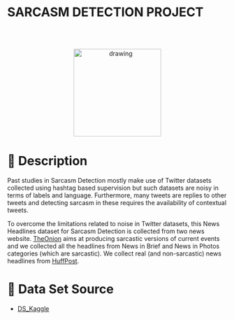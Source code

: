 # SARCASM DETECTION PROJECT

<br />
<br />
<p align="center">
<img src="https://external-content.duckduckgo.com/iu/?u=https%3A%2F%2F12ax7web.s3.amazonaws.com%2Faccounts%2F1%2Fproducts%2F1986199880495%2FSarcasm-Stand_800x800_SEPS-1000x1000.jpg&f=1&nofb=1" alt="drawing" width="200"/>
<p/>

# 👋 Description
Past studies in Sarcasm Detection mostly make use of Twitter datasets collected using hashtag based supervision but such datasets are noisy in terms of labels and language. Furthermore, many tweets are replies to other tweets and detecting sarcasm in these requires the availability of contextual tweets.

To overcome the limitations related to noise in Twitter datasets, this News Headlines dataset for Sarcasm Detection is collected from two news website. [TheOnion](https://www.theonion.com/) aims at producing sarcastic versions of current events and we collected all the headlines from News in Brief and News in Photos categories (which are sarcastic). We collect real (and non-sarcastic) news headlines from [HuffPost](https://www.huffpost.com/).


# 🔎 Data Set Source
- [DS_Kaggle](https://www.kaggle.com/rmisra/news-headlines-dataset-for-sarcasm-detection/)


